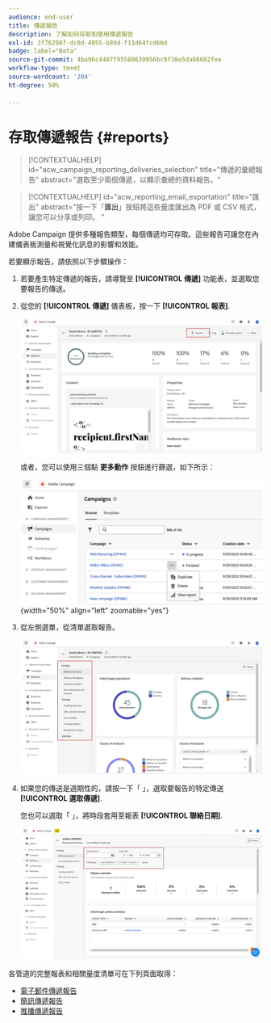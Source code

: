 ```yaml
---
audience: end-user
title: 傳遞報告
description: 了解如何存取和使用傳遞報告
exl-id: 3f76298f-dc0d-4055-b89d-f11d64fcd66d
badge: label="Beta"
source-git-commit: 4ba96c4407f95588630956bc9f38e5da66602fee
workflow-type: tm+mt
source-wordcount: '204'
ht-degree: 50%

---
```


# 存取傳遞報告 {#reports}

>[!CONTEXTUALHELP]
>id="acw_campaign_reporting_deliveries_selection"
>title="傳遞的彙總報告"
>abstract="選取至少兩個傳遞，以顯示彙總的資料報告。"


>[!CONTEXTUALHELP]
>id="acw_reporting_email_exportation"
>title="匯出"
>abstract="按一下「**匯出**」按鈕將這些量度匯出為 PDF 或 CSV 格式，讓您可以分享或列印。 "

Adobe Campaign 提供多種報告類型，每個傳遞均可存取。這些報告可讓您在內建儀表板測量和視覺化訊息的影響和效能。

若要顯示報告，請依照以下步驟操作：

1. 若要產生特定傳遞的報告，請導覽至 **[!UICONTROL 傳遞]** 功能表，並選取您要報告的傳送。

1. 從您的 **[!UICONTROL 傳遞]** 儀表板，按一下 **[!UICONTROL 報表]**.

   ![](assets/reporting2.png)

   或者，您可以使用三個點 **更多動作** 按鈕進行篩選，如下所示：

   ![](assets/campaign-reports-view.png){width="50%" align="left" zoomable="yes"}

1. 從左側選單，從清單選取報告。

   ![](assets/reporting.png)

1. 如果您的傳送是週期性的，請按一下「 」，選取要報告的特定傳送 **[!UICONTROL 選取傳遞]**.

   您也可以選取「 」，將時段套用至報表 **[!UICONTROL 聯絡日期]**.

   ![](assets/delivery-recurring.png)

各管道的完整報表和相關量度清單可在下列頁面取得：

* [電子郵件傳遞報告](email-report.md)
* [簡訊傳遞報告](sms-report.md)
* [推播傳遞報告](push-report.md)
